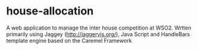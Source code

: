 house-allocation
================

A web application to manage the inter house competition at WSO2. 
Wrtten primarily using Jaggey (http://jaggeryjs.org/), Java Script and HandleBars template engine based on the Caremel Framework
